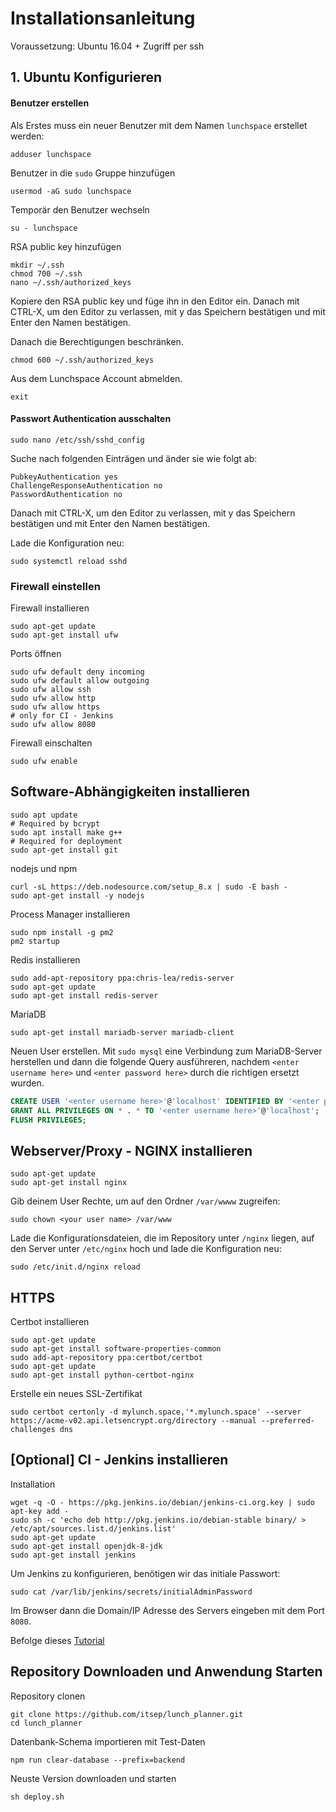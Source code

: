 # Installationsanleitung
Voraussetzung: Ubuntu 16.04 + Zugriff per ssh

## 1. Ubuntu Konfigurieren
#### Benutzer erstellen
Als Erstes muss ein neuer Benutzer mit dem Namen `lunchspace` erstellet werden:

```shell
adduser lunchspace
```
Benutzer in die `sudo` Gruppe hinzufügen

```shell
usermod -aG sudo lunchspace
```
Temporär den Benutzer wechseln

```shell
su - lunchspace
```
RSA public key hinzufügen

```
mkdir ~/.ssh
chmod 700 ~/.ssh
nano ~/.ssh/authorized_keys
```
Kopiere den RSA public key und füge ihn in den Editor ein.
Danach mit CTRL-X, um den Editor zu verlassen, mit y das Speichern bestätigen und mit Enter den Namen bestätigen.

Danach die Berechtigungen beschränken.

```shell
chmod 600 ~/.ssh/authorized_keys
```
Aus dem Lunchspace Account abmelden.

```shell
exit
```

#### Passwort Authentication ausschalten

```shell
sudo nano /etc/ssh/sshd_config
```

Suche nach folgenden Einträgen und änder sie wie folgt ab:

```shell
PubkeyAuthentication yes
ChallengeResponseAuthentication no
PasswordAuthentication no
```
Danach mit CTRL-X, um den Editor zu verlassen, mit y das Speichern bestätigen und mit Enter den Namen bestätigen.

Lade die Konfiguration neu:

```shell
sudo systemctl reload sshd
```

### Firewall einstellen

Firewall installieren

```shell
sudo apt-get update
sudo apt-get install ufw
```

Ports öffnen

```shell
sudo ufw default deny incoming
sudo ufw default allow outgoing
sudo ufw allow ssh
sudo ufw allow http
sudo ufw allow https
# only for CI - Jenkins
sudo ufw allow 8080
```

Firewall einschalten

```shell
sudo ufw enable
```

## Software-Abhängigkeiten installieren

```shell
sudo apt update
# Required by bcrypt
sudo apt install make g++
# Required for deployment
sudo apt-get install git
```
nodejs und npm

```
curl -sL https://deb.nodesource.com/setup_8.x | sudo -E bash -
sudo apt-get install -y nodejs
```
Process Manager installieren

```
sudo npm install -g pm2
pm2 startup
```

Redis installieren

```shell
sudo add-apt-repository ppa:chris-lea/redis-server
sudo apt-get update
sudo apt-get install redis-server
```
MariaDB

```
sudo apt-get install mariadb-server mariadb-client
```

Neuen User erstellen. Mit `sudo mysql` eine Verbindung zum MariaDB-Server herstellen und dann die folgende Query ausführeren, nachdem `<enter username here>` und `<enter password here>` durch die richtigen ersetzt wurden.

```sql
CREATE USER '<enter username here>'@'localhost' IDENTIFIED BY '<enter password here>';
GRANT ALL PRIVILEGES ON * . * TO '<enter username here>'@'localhost';
FLUSH PRIVILEGES;
```

## Webserver/Proxy - NGINX installieren
```shell
sudo apt-get update
sudo apt-get install nginx
```
Gib deinem User Rechte, um auf den Ordner `/var/wwww` zugreifen:

```shell
sudo chown <your user name> /var/www
```
Lade die Konfigurationsdateien, die im Repository unter `/nginx` liegen, auf den Server unter `/etc/nginx` hoch und lade die Konfiguration neu:

```
sudo /etc/init.d/nginx reload
```

## HTTPS
Certbot installieren

```shell
sudo apt-get update
sudo apt-get install software-properties-common
sudo add-apt-repository ppa:certbot/certbot
sudo apt-get update
sudo apt-get install python-certbot-nginx 
```

Erstelle ein neues SSL-Zertifikat

```shell
sudo certbot certonly -d mylunch.space,'*.mylunch.space' --server https://acme-v02.api.letsencrypt.org/directory --manual --preferred-challenges dns 
``` 

## [Optional] CI - Jenkins installieren
Installation

```shell
wget -q -O - https://pkg.jenkins.io/debian/jenkins-ci.org.key | sudo apt-key add -
sudo sh -c 'echo deb http://pkg.jenkins.io/debian-stable binary/ > /etc/apt/sources.list.d/jenkins.list'
sudo apt-get update
sudo apt-get install openjdk-8-jdk
sudo apt-get install jenkins
```

Um Jenkins zu konfigurieren, benötigen wir das initiale Passwort:

```shell
sudo cat /var/lib/jenkins/secrets/initialAdminPassword
```

Im Browser dann die Domain/IP Adresse des Servers eingeben mit dem Port `8080`.


Befolge dieses [Tutorial](https://resources.github.com/articles/practical-guide-to-CI-with-Jenkins-and-GitHub/)


## Repository Downloaden und Anwendung Starten
Repository clonen

```
git clone https://github.com/itsep/lunch_planner.git
cd lunch_planner
```

Datenbank-Schema importieren mit Test-Daten

```
npm run clear-database --prefix=backend
```

Neuste Version downloaden und starten

```
sh deploy.sh
```



